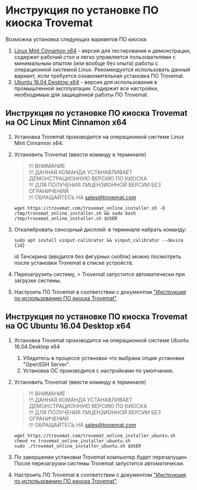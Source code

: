 # Инструкция по установке ПО киоска Trovemat
Возможна установка следующих вариантов ПО киоска:
1. [Linux Mint Cinnamon x64](https://linuxmint.com/edition.php?id=237) - версия для тестирования и демонстрации, содержит рабочий стол и легко управляется пользователями с минимальным опытом (или вообще без опыта) работы с операционной системой Linux. Рекомендуется использовать данный вариант, если требуется ознакомительная установка ПО Trovemat.
1. [Ubuntu 16.04 Desktop x64](http://releases.ubuntu.com/16.04/ubuntu-16.04.3-server-amd64.iso) - версия для использования в промышленной эксплуатации. Содержит все настройки, необходимые для защищённой работы ПО Trovemat.

## Инструкция по установке ПО киоска Trovemat на ОС Linux Mint Cinnamon x64
1. Установка Trovemat производится на операционной системе Linux Mint Cinnamon x64.
1. Установить Trovemat (ввести команду в терминале)  
    
    > !!! ВНИМАНИЕ  
    > !!! ДАННАЯ КОМАНДА УСТАНАВЛИВАЕТ ДЕМОНСТРАЦИОННУЮ ВЕРСИЮ ПО КИОСКА  
    > !!! ДЛЯ ПОЛУЧЕНИЯ ЛИЦЕНЗИОННОЙ ВЕРСИИ БЕЗ ОГРАНИЧЕНИЙ  
    > !!! ОБРАЩАЙТЕСЬ НА sales@trovemat.com  
  
    ``` SHELL 
    wget https://trovemat.com/trovemat_online_installer.sh -O /tmp/trovemat_online_installer.sh && sudo bash /tmp/trovemat_online_installer.sh $USER
    ```
1. Откалибровать сенсорный дисплей: в терминале набрать команду:
    ``` SHELL 
    sudo apt install xinput-calibrator && xinput_calibrator --device {id}
    ```
    id Тачскрина (вводится без фигурных скобок) можно посмотреть после установки Trovemat в списке устройств.
1. Перезагрузить систему, > Trovemat запустится автоматически при загрузке системы.
1. Настроить ПО Trovemat в соответствии с документом ["Инструкция по использованию ПО киоска Trovemat"](https://github.com/trovemat/docs/blob/master/Kiosk/User%20Guide%20%5Bru%5D.md)

## Инструкция по установке ПО киоска Trovemat на ОС Ubuntu 16.04 Desktop x64
1. Установка Trovemat производится на операционной системе Ubuntu 16.04 Desktop x64
    1. Убедитесь в процессе установки что выбрана опция установки "OpenSSH Server".
    1. Установка ОС производится с настройками по умолчанию.
1. Установить Trovemat (ввести команду в терминале)  
    
    > !!! ВНИМАНИЕ  
    > !!! ДАННАЯ КОМАНДА УСТАНАВЛИВАЕТ ДЕМОНСТРАЦИОННУЮ ВЕРСИЮ ПО КИОСКА  
    > !!! ДЛЯ ПОЛУЧЕНИЯ ЛИЦЕНЗИОННОЙ ВЕРСИИ БЕЗ ОГРАНИЧЕНИЙ  
    > !!! ОБРАЩАЙТЕСЬ НА sales@trovemat.com  
  
    ``` SHELL 
    wget https://trovemat.com/trovemat_online_installer_ubuntu.sh
    chmod +x trovemat_online_installer_ubuntu.sh
    sudo ./trovemat_online_installer_ubuntu.sh $USER
    ```
1. По завершении установки Trovemat компьютер будет перезапущен. После перезагрузки системы Trovemat запустится автоматически.
1. Настроить ПО Trovemat в соответствии с документом ["Инструкция по использованию ПО киоска Trovemat"](https://github.com/trovemat/docs/blob/master/Kiosk/User%20Guide%20%5Bru%5D.md)

